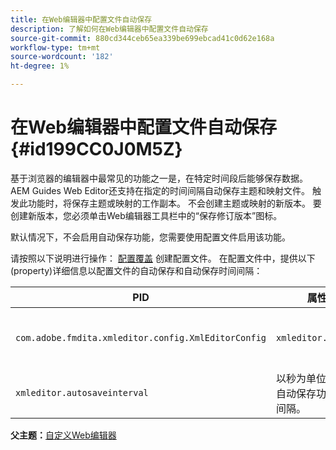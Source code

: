```yaml
---
title: 在Web编辑器中配置文件自动保存
description: 了解如何在Web编辑器中配置文件自动保存
source-git-commit: 880cd344ceb65ea339be699ebcad41c0d62e168a
workflow-type: tm+mt
source-wordcount: '182'
ht-degree: 1%

---
```


# 在Web编辑器中配置文件自动保存 {#id199CC0J0M5Z}

基于浏览器的编辑器中最常见的功能之一是，在特定时间段后能够保存数据。 AEM Guides Web Editor还支持在指定的时间间隔自动保存主题和映射文件。 触发此功能时，将保存主题或映射的工作副本。 不会创建主题或映射的新版本。 要创建新版本，您必须单击Web编辑器工具栏中的“保存修订版本”图标。

默认情况下，不会启用自动保存功能，您需要使用配置文件启用该功能。

请按照以下说明进行操作： [配置覆盖](download-install-additional-config-override.md#) 创建配置文件。 在配置文件中，提供以下\(property\)详细信息以配置文件的自动保存和自动保存时间间隔：

| PID | 属性键 | 属性值 |
|---|------------|--------------|
| `com.adobe.fmdita.xmleditor.config.XmlEditorConfig` | `xmleditor.autosave` | 布尔值\(true/false\)。<br> **默认值**： false |
| `xmleditor.autosaveinterval` | 以秒为单位指定触发自动保存功能的时间间隔。 |

**父主题：**[&#x200B;自定义Web编辑器](conf-web-editor.md)
